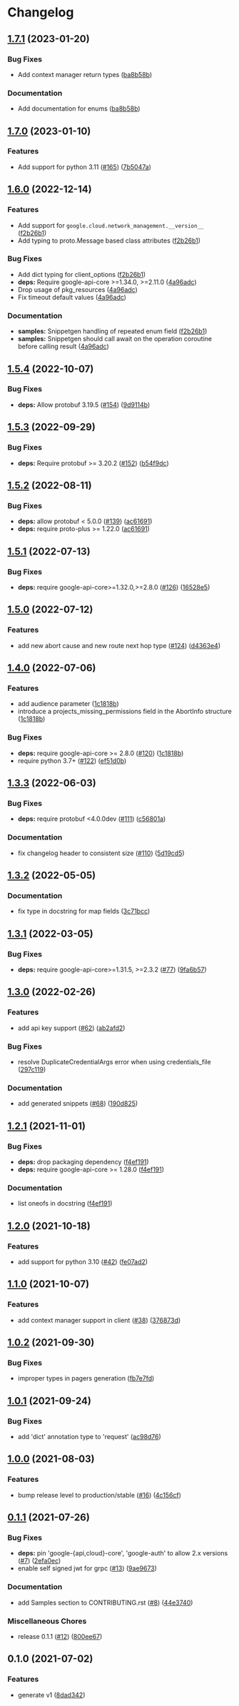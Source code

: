 # Changelog

## [1.7.1](https://github.com/googleapis/python-network-management/compare/v1.7.0...v1.7.1) (2023-01-20)


### Bug Fixes

* Add context manager return types ([ba8b58b](https://github.com/googleapis/python-network-management/commit/ba8b58be6dec6e317477bb266ddc07d1b6636a9b))


### Documentation

* Add documentation for enums ([ba8b58b](https://github.com/googleapis/python-network-management/commit/ba8b58be6dec6e317477bb266ddc07d1b6636a9b))

## [1.7.0](https://github.com/googleapis/python-network-management/compare/v1.6.0...v1.7.0) (2023-01-10)


### Features

* Add support for python 3.11 ([#165](https://github.com/googleapis/python-network-management/issues/165)) ([7b5047a](https://github.com/googleapis/python-network-management/commit/7b5047afe91b7ae610982c1256f987a3a0bc2d0e))

## [1.6.0](https://github.com/googleapis/python-network-management/compare/v1.5.4...v1.6.0) (2022-12-14)


### Features

* Add support for `google.cloud.network_management.__version__` ([f2b26b1](https://github.com/googleapis/python-network-management/commit/f2b26b18e6fe1471d767e780e049163067ea9761))
* Add typing to proto.Message based class attributes ([f2b26b1](https://github.com/googleapis/python-network-management/commit/f2b26b18e6fe1471d767e780e049163067ea9761))


### Bug Fixes

* Add dict typing for client_options ([f2b26b1](https://github.com/googleapis/python-network-management/commit/f2b26b18e6fe1471d767e780e049163067ea9761))
* **deps:** Require google-api-core &gt;=1.34.0, >=2.11.0  ([4a96adc](https://github.com/googleapis/python-network-management/commit/4a96adc0e56fcb8c761b8051cd352d1373f59564))
* Drop usage of pkg_resources ([4a96adc](https://github.com/googleapis/python-network-management/commit/4a96adc0e56fcb8c761b8051cd352d1373f59564))
* Fix timeout default values ([4a96adc](https://github.com/googleapis/python-network-management/commit/4a96adc0e56fcb8c761b8051cd352d1373f59564))


### Documentation

* **samples:** Snippetgen handling of repeated enum field ([f2b26b1](https://github.com/googleapis/python-network-management/commit/f2b26b18e6fe1471d767e780e049163067ea9761))
* **samples:** Snippetgen should call await on the operation coroutine before calling result ([4a96adc](https://github.com/googleapis/python-network-management/commit/4a96adc0e56fcb8c761b8051cd352d1373f59564))

## [1.5.4](https://github.com/googleapis/python-network-management/compare/v1.5.3...v1.5.4) (2022-10-07)


### Bug Fixes

* **deps:** Allow protobuf 3.19.5 ([#154](https://github.com/googleapis/python-network-management/issues/154)) ([9d9114b](https://github.com/googleapis/python-network-management/commit/9d9114bb712221e88eb9e9e41bf2e7af3e1cb7c2))

## [1.5.3](https://github.com/googleapis/python-network-management/compare/v1.5.2...v1.5.3) (2022-09-29)


### Bug Fixes

* **deps:** Require protobuf >= 3.20.2 ([#152](https://github.com/googleapis/python-network-management/issues/152)) ([b54f9dc](https://github.com/googleapis/python-network-management/commit/b54f9dc200c55f9d19447ead06b4f16718533efe))

## [1.5.2](https://github.com/googleapis/python-network-management/compare/v1.5.1...v1.5.2) (2022-08-11)


### Bug Fixes

* **deps:** allow protobuf < 5.0.0 ([#139](https://github.com/googleapis/python-network-management/issues/139)) ([ac61691](https://github.com/googleapis/python-network-management/commit/ac61691cfd70bd0031aca383b82c20b839c615a3))
* **deps:** require proto-plus >= 1.22.0 ([ac61691](https://github.com/googleapis/python-network-management/commit/ac61691cfd70bd0031aca383b82c20b839c615a3))

## [1.5.1](https://github.com/googleapis/python-network-management/compare/v1.5.0...v1.5.1) (2022-07-13)


### Bug Fixes

* **deps:** require google-api-core>=1.32.0,>=2.8.0 ([#126](https://github.com/googleapis/python-network-management/issues/126)) ([16528e5](https://github.com/googleapis/python-network-management/commit/16528e51ce0997ad258a03f074d0253bcd14d1fe))

## [1.5.0](https://github.com/googleapis/python-network-management/compare/v1.4.0...v1.5.0) (2022-07-12)


### Features

* add new abort cause and new route next hop type ([#124](https://github.com/googleapis/python-network-management/issues/124)) ([d4363e4](https://github.com/googleapis/python-network-management/commit/d4363e46fd8647a7f46fcc8e6981a73273c471ce))

## [1.4.0](https://github.com/googleapis/python-network-management/compare/v1.3.3...v1.4.0) (2022-07-06)


### Features

* add audience parameter ([1c1818b](https://github.com/googleapis/python-network-management/commit/1c1818b9da7593743322889af11aca4a71082bd7))
* introduce a projects_missing_permissions field in the AbortInfo structure ([1c1818b](https://github.com/googleapis/python-network-management/commit/1c1818b9da7593743322889af11aca4a71082bd7))


### Bug Fixes

* **deps:** require google-api-core >= 2.8.0 ([#120](https://github.com/googleapis/python-network-management/issues/120)) ([1c1818b](https://github.com/googleapis/python-network-management/commit/1c1818b9da7593743322889af11aca4a71082bd7))
* require python 3.7+ ([#122](https://github.com/googleapis/python-network-management/issues/122)) ([ef51d0b](https://github.com/googleapis/python-network-management/commit/ef51d0b21cc02f28aa4c986d4241a2cd83065309))

## [1.3.3](https://github.com/googleapis/python-network-management/compare/v1.3.2...v1.3.3) (2022-06-03)


### Bug Fixes

* **deps:** require protobuf <4.0.0dev ([#111](https://github.com/googleapis/python-network-management/issues/111)) ([c56801a](https://github.com/googleapis/python-network-management/commit/c56801a0ff641dbeae24700197f5e132cc301142))


### Documentation

* fix changelog header to consistent size ([#110](https://github.com/googleapis/python-network-management/issues/110)) ([5d19cd5](https://github.com/googleapis/python-network-management/commit/5d19cd58b067c8dee9072d4295736bac14326f99))

## [1.3.2](https://github.com/googleapis/python-network-management/compare/v1.3.1...v1.3.2) (2022-05-05)


### Documentation

* fix type in docstring for map fields ([3c71bcc](https://github.com/googleapis/python-network-management/commit/3c71bcc656d1d8a1a916caf4cf0854db48eb460f))

## [1.3.1](https://github.com/googleapis/python-network-management/compare/v1.3.0...v1.3.1) (2022-03-05)


### Bug Fixes

* **deps:** require google-api-core>=1.31.5, >=2.3.2 ([#77](https://github.com/googleapis/python-network-management/issues/77)) ([9fa6b57](https://github.com/googleapis/python-network-management/commit/9fa6b577b09d736917e101f7829bb0c01e4e04e2))

## [1.3.0](https://github.com/googleapis/python-network-management/compare/v1.2.1...v1.3.0) (2022-02-26)


### Features

* add api key support ([#62](https://github.com/googleapis/python-network-management/issues/62)) ([ab2afd2](https://github.com/googleapis/python-network-management/commit/ab2afd27624fd5d8932f74533cb04292f89fe0e0))


### Bug Fixes

* resolve DuplicateCredentialArgs error when using credentials_file ([297c119](https://github.com/googleapis/python-network-management/commit/297c119c3317ea766bd52d328a34a9079e874acd))


### Documentation

* add generated snippets ([#68](https://github.com/googleapis/python-network-management/issues/68)) ([190d825](https://github.com/googleapis/python-network-management/commit/190d8257841cb4d2417733f8bba795ff11e635bd))

## [1.2.1](https://www.github.com/googleapis/python-network-management/compare/v1.2.0...v1.2.1) (2021-11-01)


### Bug Fixes

* **deps:** drop packaging dependency ([f4ef191](https://www.github.com/googleapis/python-network-management/commit/f4ef191701f0306d32303cde0e48918b14a29682))
* **deps:** require google-api-core >= 1.28.0 ([f4ef191](https://www.github.com/googleapis/python-network-management/commit/f4ef191701f0306d32303cde0e48918b14a29682))


### Documentation

* list oneofs in docstring ([f4ef191](https://www.github.com/googleapis/python-network-management/commit/f4ef191701f0306d32303cde0e48918b14a29682))

## [1.2.0](https://www.github.com/googleapis/python-network-management/compare/v1.1.0...v1.2.0) (2021-10-18)


### Features

* add support for python 3.10 ([#42](https://www.github.com/googleapis/python-network-management/issues/42)) ([fe07ad2](https://www.github.com/googleapis/python-network-management/commit/fe07ad281ffd24c37ab258cfc79cc89dff73f678))

## [1.1.0](https://www.github.com/googleapis/python-network-management/compare/v1.0.2...v1.1.0) (2021-10-07)


### Features

* add context manager support in client ([#38](https://www.github.com/googleapis/python-network-management/issues/38)) ([376873d](https://www.github.com/googleapis/python-network-management/commit/376873d0550999ebf9831509ce77b7b86a689059))

## [1.0.2](https://www.github.com/googleapis/python-network-management/compare/v1.0.1...v1.0.2) (2021-09-30)


### Bug Fixes

* improper types in pagers generation ([fb7e7fd](https://www.github.com/googleapis/python-network-management/commit/fb7e7fd9915d0ee99a4741896bd2a43a57aaba77))

## [1.0.1](https://www.github.com/googleapis/python-network-management/compare/v1.0.0...v1.0.1) (2021-09-24)


### Bug Fixes

* add 'dict' annotation type to 'request' ([ac98d76](https://www.github.com/googleapis/python-network-management/commit/ac98d76745bb737e4862576d9b93bb0accdc3ef4))

## [1.0.0](https://www.github.com/googleapis/python-network-management/compare/v0.1.1...v1.0.0) (2021-08-03)


### Features

* bump release level to production/stable ([#16](https://www.github.com/googleapis/python-network-management/issues/16)) ([4c156cf](https://www.github.com/googleapis/python-network-management/commit/4c156cff255b33fe89637d7106a61ea9113cac26))

## [0.1.1](https://www.github.com/googleapis/python-network-management/compare/v0.1.0...v0.1.1) (2021-07-26)


### Bug Fixes

* **deps:** pin 'google-{api,cloud}-core', 'google-auth' to allow 2.x versions ([#7](https://www.github.com/googleapis/python-network-management/issues/7)) ([2efa0ec](https://www.github.com/googleapis/python-network-management/commit/2efa0ec8941664873ed46ca40f73286661b401b8))
* enable self signed jwt for grpc ([#13](https://www.github.com/googleapis/python-network-management/issues/13)) ([9ae9673](https://www.github.com/googleapis/python-network-management/commit/9ae9673ae7141aee657e790208d385d430c7c4d6))


### Documentation

* add Samples section to CONTRIBUTING.rst ([#8](https://www.github.com/googleapis/python-network-management/issues/8)) ([44e3740](https://www.github.com/googleapis/python-network-management/commit/44e37406e513730b2a0569a5f78631e5d235da79))


### Miscellaneous Chores

* release 0.1.1 ([#12](https://www.github.com/googleapis/python-network-management/issues/12)) ([800ee67](https://www.github.com/googleapis/python-network-management/commit/800ee67e6279746114f954a6a55d3776656f6265))

## 0.1.0 (2021-07-02)


### Features

* generate v1 ([8dad342](https://www.github.com/googleapis/python-network-management/commit/8dad342c454882da3359e37cb836950ae66cc73f))
